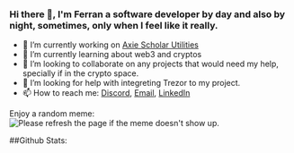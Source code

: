 ### Hi there 👋, I'm Ferran a software developer by day and also by night, sometimes, only when I feel like it really.

- 🔭 I’m currently working on [Axie Scholar Utilities](https://github.com/FerranMarin/axie-scholar-utilities)
- 🌱 I’m currently learning about web3 and cryptos
- 👯 I’m looking to collaborate on any projects that would need my help, specially if in the crypto space.
- 🤔 I’m looking for help with integreting Trezor to my project.
- 📫 How to reach me: [Discord](https://discord.gg/bmKvmhenvu), [Email](ferran.marin.llobet@gmail.com), [LinkedIn](https://www.linkedin.com/in/ferranmarinllobet/)

Enjoy a random meme:
<img src='https://random-memer.herokuapp.com/' title="Meme" alt="Please refresh the page if the meme doesn't show up.">

##Github Stats:
